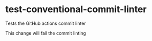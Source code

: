 # test-conventional-commit-linter
Tests the GitHub actions commit linter

This change will fail the commit linting
